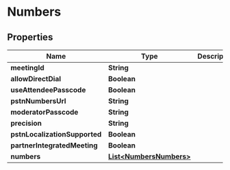 
# Numbers

## Properties
Name | Type | Description | Notes
------------ | ------------- | ------------- | -------------
**meetingId** | **String** |  |  [optional]
**allowDirectDial** | **Boolean** |  |  [optional]
**useAttendeePasscode** | **Boolean** |  |  [optional]
**pstnNumbersUrl** | **String** |  |  [optional]
**moderatorPasscode** | **String** |  |  [optional]
**precision** | **String** |  |  [optional]
**pstnLocalizationSupported** | **Boolean** |  |  [optional]
**partnerIntegratedMeeting** | **Boolean** |  |  [optional]
**numbers** | [**List&lt;NumbersNumbers&gt;**](NumbersNumbers.md) |  |  [optional]



